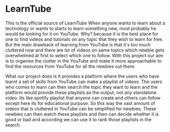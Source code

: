 # LearnTube
This is the official source of LearnTube 
When anyone wants to learn about a technology or wants to starts to learn something new, most probably he would be looking for it on YouTube. Why? because it is the best place for one to find videos and tutorials on any topic that they wish to learn for free. But the main drawback of learning from YouTube is that it's too much cluttered now and there are lot of videos on same topics which newbie gets overwhelmed at first to select which one to follow. With this project our aim is to organise the clutter in the YouTube and make it more approachable to find the resources from YouTube for all the newbies out there.

What our project does is it provides a platform where the users who have learnt a set of skills from YouTube can make a playlist of videos. The users who comes to learn can then search the topic they want to learn and the platform would provide these playlists as the output, not any standalone video. Its like spotify playlist that anyone can create and others can follow except here its for educational purpose. So this way the vast amount of videos that is cluttered in YouTube can be simplified for newbies. These newbies can then watch these playlists and then can decide whether it is good or bad and according we can use it to rank those playlists in the search.
